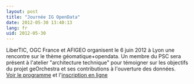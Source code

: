 ```yaml
---
layout: post
title: "Journée IG OpenData"
date: 2012-05-30 13:40:13
lang: fr
uid: 2012-05-30
---
```


LiberTIC, OGC France et AFIGEO organisent le 6 juin 2012 à Lyon une rencontre
sur le thème géomatique+opendata. Un membre du PSC sera présent à l'atelier
&quot;architecture technique&quot; pour témoigner sur les objectifs du projet geOrchestra
et ses contributions à l'ouverture des données.<br />
<a href="http://www.afigeo.asso.fr/documentation/publications.html?download=512%3Aafigeo-programme_journee_ig_opendata_06062012">
Voir le programme</a> et l'<a href="https://docs.google.com/spreadsheet/viewform?formkey=dGRJajl5V2RuQzFmWG13ZUtHODdCenc6MQ">inscription
en ligne</a>
